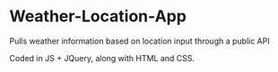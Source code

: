 # Weather-Location-App
Pulls weather information based on location input through a public API

Coded in JS + JQuery, along with HTML and CSS.
